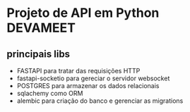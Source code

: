 # Projeto de API em Python DEVAMEET
## principais libs
- FASTAPI para tratar das requisições HTTP
- fastapi-socketio para gereciar o servidor websocket
- POSTGRES para armazenar os dados relacionais
- sqlachemy como ORM
- alembic para criação do banco e gerenciar as migrations
